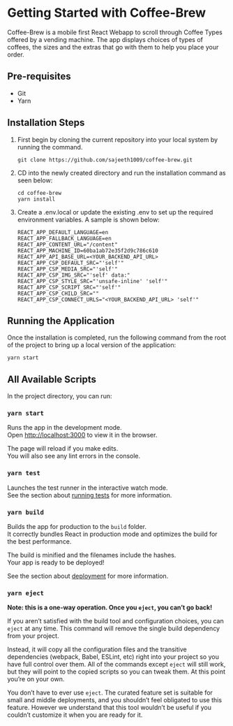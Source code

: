 # Getting Started with Coffee-Brew

Coffee-Brew is a mobile first React Webapp to scroll through Coffee Types offered by a vending machine. The app displays choices of types of coffees, the sizes and the extras that go with them to help you place your order.

## Pre-requisites

- Git
- Yarn

## Installation Steps

1. First begin by cloning the current repository into your local system by running the command.

   ```
   git clone https://github.com/sajeeth1009/coffee-brew.git
   ```

2. CD into the newly created directory and run the installation command as seen below:

   ```
   cd coffee-brew
   yarn install
   ```

3. Create a .env.local or update the existing .env to set up the required environment variables. A sample is shown below:
   ```
   REACT_APP_DEFAULT_LANGUAGE=en
   REACT_APP_FALLBACK_LANGUAGE=en
   REACT_APP_CONTENT_URL="/content"
   REACT_APP_MACHINE_ID=60ba1ab72e35f2d9c786c610
   REACT_APP_API_BASE_URL=<YOUR_BACKEND_API_URL>
   REACT_APP_CSP_DEFAULT_SRC="'self'"
   REACT_APP_CSP_MEDIA_SRC="'self'"
   REACT_APP_CSP_IMG_SRC="'self' data:"
   REACT_APP_CSP_STYLE_SRC="'unsafe-inline' 'self'"
   REACT_APP_CSP_SCRIPT_SRC="'self'"
   REACT_APP_CSP_CHILD_SRC=""
   REACT_APP_CSP_CONNECT_URLS="<YOUR_BACKEND_API_URL> 'self'"
   ```

## Running the Application

Once the installation is completed, run the following command from the root of the project to bring up a local version of the application:

```
yarn start
```

## All Available Scripts

In the project directory, you can run:

### `yarn start`

Runs the app in the development mode.\
Open [http://localhost:3000](http://localhost:3000) to view it in the browser.

The page will reload if you make edits.\
You will also see any lint errors in the console.

### `yarn test`

Launches the test runner in the interactive watch mode.\
See the section about [running tests](https://facebook.github.io/create-react-app/docs/running-tests) for more information.

### `yarn build`

Builds the app for production to the `build` folder.\
It correctly bundles React in production mode and optimizes the build for the best performance.

The build is minified and the filenames include the hashes.\
Your app is ready to be deployed!

See the section about [deployment](https://facebook.github.io/create-react-app/docs/deployment) for more information.

### `yarn eject`

**Note: this is a one-way operation. Once you `eject`, you can’t go back!**

If you aren’t satisfied with the build tool and configuration choices, you can `eject` at any time. This command will remove the single build dependency from your project.

Instead, it will copy all the configuration files and the transitive dependencies (webpack, Babel, ESLint, etc) right into your project so you have full control over them. All of the commands except `eject` will still work, but they will point to the copied scripts so you can tweak them. At this point you’re on your own.

You don’t have to ever use `eject`. The curated feature set is suitable for small and middle deployments, and you shouldn’t feel obligated to use this feature. However we understand that this tool wouldn’t be useful if you couldn’t customize it when you are ready for it.
